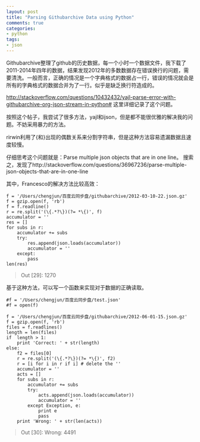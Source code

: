 ```yaml
---
layout: post
title: "Parsing Githubarchive Data using Python"
comments: true
categories:
- python
tags:
- json
---
```


Githubarchive整理了github的历史数据，每一个小时一个数据文件，我下载了2011-2014年四年的数据，结果发现2012年的多数数据存在错误换行的问题，需要清洗。一般而言，正确的情况是一个字典格式的数据占一行，错误的情况就会是所有的字典格式的数据合并为了一行。似乎是缺乏换行符造成的。

http://stackoverflow.com/questions/10432432/yajl-parse-error-with-githubarchive-org-json-stream-in-python# 这里详细记录了这个问题。

按照这个帖子，我尝试了很多方法，yajl和ijson，但是都不能很优雅的解决我的问题。不妨采用暴力的方法。

rirwin利用了{和}出现的偶数关系来分割字符串，但是这种方法容易遗漏数据且速度较慢。

仔细思考这个问题就是：Parse multiple json objects that are in one line。 搜索之，发现了http://stackoverflow.com/questions/36967236/parse-multiple-json-objects-that-are-in-one-line

其中，Francesco的解决方法比较高效：

    f = '/Users/chengjun/百度云同步盘/githubarchive/2012-03-10-22.json.gz'
    f = gzip.open(f, 'rb')
    f = f.readline()
    r = re.split('(\{.*?\})(?= *\{)', f)
    accumulator = ''
    res = []
    for subs in r:
        accumulator += subs
        try:
            res.append(json.loads(accumulator))
            accumulator = ''
        except:
            pass
    len(res)

> Out [29]: 1270


基于这种方法，可以写一个函数来实现对于数据的正确读取。

    #f = '/Users/chengjun/百度云同步盘/test.json'
    #f = open(f)

    f = '/Users/chengjun/百度云同步盘/githubarchive/2012-06-01-15.json.gz'
    f = gzip.open(f, 'rb')
    files = f.readlines()
    length = len(files)
    if  length > 1:
        print 'Correct: ' + str(length)
    else:
        f2 = files[0]
        r = re.split('(\{.*?\})(?= *\{)', f2)
        r = [i for i in r if i] # delete the ''
        accumulator = ''
        acts = []
        for subs in r:
            accumulator += subs
            try:
                acts.append(json.loads(accumulator))
                accumulator = ''
            except Exception, e:
                print e
                pass
        print 'Wrong: ' + str(len(acts))

  > Out [30]: Wrong: 4491

